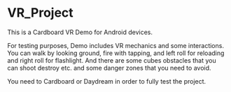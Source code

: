 # VR_Project
This is a Cardboard VR Demo for Android devices.

For testing purposes, Demo includes VR mechanics and some interactions. You can walk by looking ground, fire with tapping, 
and left roll for reloading and right roll for flashlight. And there are some cubes obstacles that you can shoot destroy etc. 
and some danger zones that you need to avoid.

You need to Cardboard or Daydream in order to fully test the project.
